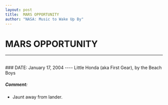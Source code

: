 ```yaml
---
layout: post
title:  MARS OPPORTUNITY
author: "NASA: Music to Wake Up By"
---
```


# MARS OPPORTUNITY
----
<br/>
### DATE: January 17, 2004
----
Little Honda (aka First Gear), by the Beach Boys

##### Comment:
* Jaunt away from lander.

